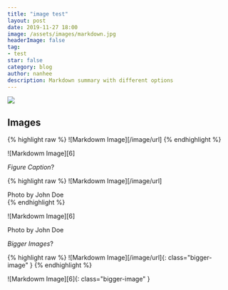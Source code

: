 ```yaml
---
title: "image test"
layout: post
date: 2019-11-27 18:00
image: /assets/images/markdown.jpg
headerImage: false
tag:
- test
star: false
category: blog
author: nanhee
description: Markdown summary with different options
---
```


![](https://github.com/nanheee/nanheee.github.io/blob/master/assets/basic/basic_yyyymmdd_before.png?raw=true)


## Images


{% highlight raw %}
![Markdowm Image][/image/url]
{% endhighlight %}

![Markdowm Image][6]

*Figure Caption*?

{% highlight raw %}
![Markdowm Image][/image/url]
<figcaption class="caption">Photo by John Doe</figcaption>
{% endhighlight %}

![Markdowm Image][6]
<figcaption class="caption">Photo by John Doe</figcaption>

*Bigger Images*?

{% highlight raw %}
![Markdowm Image][/image/url]{: class="bigger-image" }
{% endhighlight %}

![Markdowm Image][6]{: class="bigger-image" }
